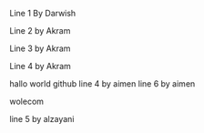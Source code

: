 Line 1 By Darwish

Line 2 by Akram

Line 3 by Akram

Line 4  by Akram

hallo world github
line 4 by aimen
line 6 by aimen


wolecom


line 5 by alzayani 

